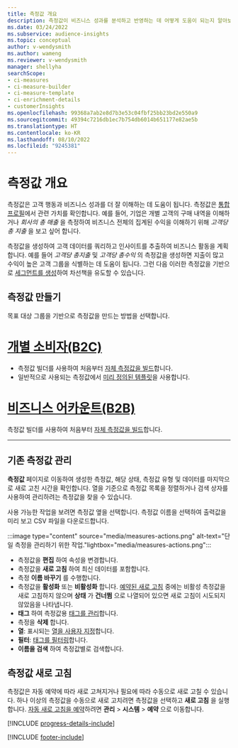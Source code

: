 ```yaml
---
title: 측정값 개요
description: 측정값이 비즈니스 성과를 분석하고 반영하는 데 어떻게 도움이 되는지 알아보세요.
ms.date: 03/24/2022
ms.subservice: audience-insights
ms.topic: conceptual
author: v-wendysmith
ms.author: wameng
ms.reviewer: v-wendysmith
manager: shellyha
searchScope:
- ci-measures
- ci-measure-builder
- ci-measure-template
- ci-enrichment-details
- customerInsights
ms.openlocfilehash: 99368a7ab2e8d7b3e53c04fbf25bb23bd2e550a9
ms.sourcegitcommit: 49394c7216db1ec7b754db6014b651177e82ae5b
ms.translationtype: HT
ms.contentlocale: ko-KR
ms.lasthandoff: 08/10/2022
ms.locfileid: "9245381"
---
```

# <a name="measures-overview"></a>측정값 개요

측정값은 고객 행동과 비즈니스 성과를 더 잘 이해하는 데 도움이 됩니다. 측정값은 [통합 프로필](data-unification.md)에서 관련 가치를 확인합니다. 예를 들어, 기업은 개별 고객의 구매 내역을 이해하거나 *회사의 총 매출* 을 측정하여 비즈니스 전체의 집계된 수익을 이해하기 위해 *고객당 총 지출* 을 보고 싶어 합니다.

측정값을 생성하여 고객 데이터를 쿼리하고 인사이트를 추출하여 비즈니스 활동을 계획합니다. 예를 들어 *고객당 총지출* 및 *고객당 총수익* 의 측정값을 생성하면 지출이 많고 수익이 높은 고객 그룹을 식별하는 데 도움이 됩니다. 그런 다음 이러한 측정값을 기반으로 [세그먼트를 생성](segments.md)하여 차선책을 유도할 수 있습니다.

## <a name="create-a-measure"></a>측정값 만들기

목표 대상 그룹을 기반으로 측정값을 만드는 방법을 선택합니다.

# <a name="individual-consumers-b-to-c"></a>[개별 소비자(B2C)](#tab/b2c)

- 측정값 빌더를 사용하여 처음부터 [자체 측정값을 빌드](measure-builder.md)합니다.
- 일반적으로 사용되는 측정값에서 [미리 정의된 템플릿](measure-templates.md)을 사용합니다.

# <a name="business-accounts-b-to-b"></a>[비즈니스 어카운트(B2B)](#tab/b2b)

측정값 빌더를 사용하여 처음부터 [자체 측정값을 빌드](measure-builder.md)합니다.

---

## <a name="manage-existing-measures"></a>기존 측정값 관리

**측정값** 페이지로 이동하여 생성한 측정값, 해당 상태, 측정값 유형 및 데이터를 마지막으로 새로 고친 시간을 확인합니다. 열을 기준으로 측정값 목록을 정렬하거나 검색 상자를 사용하여 관리하려는 측정값을 찾을 수 있습니다.

사용 가능한 작업을 보려면 측정값 옆을 선택합니다. 측정값 이름을 선택하여 출력값을 미리 보고 CSV 파일을 다운로드합니다.

:::image type="content" source="media/measures-actions.png" alt-text="단일 측정을 관리하기 위한 작업."lightbox="media/measures-actions.png":::

- 측정값을 **편집** 하여 속성을 변경합니다.
- 측정값을 **새로 고침** 하여 최신 데이터를 포함합니다.
- 측정 **이름 바꾸기** 를 수행합니다.
- 측정값을 **활성화** 또는 **비활성화** 합니다. [예약된 새로 고침](schedule-refresh.md) 중에는 비활성 측정값을 새로 고침하지 않으며 **상태** 가 **건너뜀** 으로 나열되어 있으면 새로 고침이 시도되지 않았음을 나타냅니다.
- **태그** 하여 측정값용 [태그를 관리](work-with-tags-columns.md#manage-tags)합니다.
- 측정을 **삭제** 합니다.
- **열**: 표시되는 [열을 사용자 지정](work-with-tags-columns.md#customize-columns)합니다.
- **필터**: [태그를 필터링](work-with-tags-columns.md#filter-on-tags)합니다.
- **이름을 검색** 하여 측정값별로 검색합니다.

## <a name="refresh-measures"></a>측정값 새로 고침

측정값은 자동 예약에 따라 새로 고쳐지거나 필요에 따라 수동으로 새로 고칠 수 있습니다. 하나 이상의 측정값을 수동으로 새로 고치려면 측정값을 선택하고 **새로 고침** 을 실행합니다. [자동 새로 고침을 예약](schedule-refresh.md)하려면 **관리** > **시스템** > **예약** 으로 이동합니다.

[!INCLUDE [progress-details-include](includes/progress-details-pane.md)]

[!INCLUDE [footer-include](includes/footer-banner.md)]
